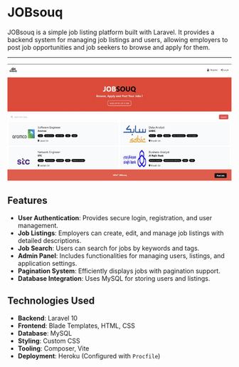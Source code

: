 # JOBsouq

JOBsouq is a simple job listing platform built with Laravel. It provides a backend system for managing job listings and users, allowing employers to post job opportunities and job seekers to browse and apply for them.

------------------

![AQARsouq Screenshot](./img.png)



## Features
- **User Authentication**: Provides secure login, registration, and user management.
- **Job Listings**: Employers can create, edit, and manage job listings with detailed descriptions.
- **Job Search**: Users can search for jobs by keywords and tags.
- **Admin Panel**: Includes functionalities for managing users, listings, and application settings.
- **Pagination System**: Efficiently displays jobs with pagination support.
- **Database Integration**: Uses MySQL for storing users and listings.



## Technologies Used
- **Backend**: Laravel 10
- **Frontend**: Blade Templates, HTML, CSS
- **Database**: MySQL
- **Styling**: Custom CSS
- **Tooling**: Composer, Vite
- **Deployment**: Heroku (Configured with `Procfile`)
